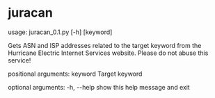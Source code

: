 # juracan

usage: juracan_0.1.py [-h] [keyword]

Gets ASN and ISP addresses related to the target keyword from the Hurricane
Electric Internet Services website. Please do not abuse this service!

positional arguments:
  keyword     Target keyword

optional arguments:
  -h, --help  show this help message and exit
